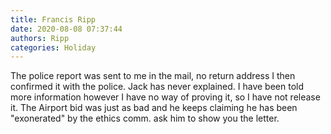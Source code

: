 ```yaml
---
title: Francis Ripp
date: 2020-08-08 07:37:44
authors: Ripp
categories: Holiday
---
```


 The police report was sent to me in the mail, no return address I then confirmed it with the police. Jack has never explained. I have been told more information however I have no way of proving it, so I have not release it. The Airport bid was just as bad and he keeps claiming he has been "exonerated" by the ethics comm. ask him to show you the letter.